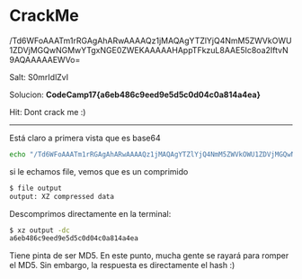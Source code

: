 # CrackMe

/Td6WFoAAATm1rRGAgAhARwAAAAQz1jMAQAgYTZlYjQ4NmM5ZWVkOWU1ZDVjMGQwNGMwYTgxNGE0ZWEKAAAAAHAppTFkzuL8AAE5Ic8oa2IftvN9AQAAAAAEWVo=

Salt: S0mrIdlZvI

Solucion: **CodeCamp17{a6eb486c9eed9e5d5c0d04c0a814a4ea}**

Hit: Dont crack me :)

-------------------------------------------------------


Está claro a primera vista que es base64

```bash
echo "/Td6WFoAAATm1rRGAgAhARwAAAAQz1jMAQAgYTZlYjQ4NmM5ZWVkOWU1ZDVjMGQwNGMwYTgxNGE0ZWEKAAAAAHAppTFkzuL8AAE5Ic8oa2IftvN9AQAAAAAEWVo=" | base64 -d > output
```

si le echamos file, vemos que es un comprimido

```bash
$ file output 
output: XZ compressed data
```

Descomprimos directamente en la terminal:

```bash
$ xz output -dc
a6eb486c9eed9e5d5c0d04c0a814a4ea
```

Tiene pinta de ser MD5. En este punto, mucha gente se rayará para romper el MD5. Sin embargo, la respuesta es directamente el hash :)
